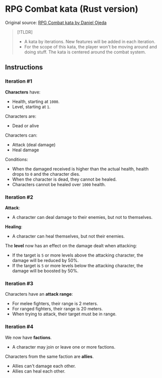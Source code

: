 # RPG Combat kata (Rust version)

Original source: [RPG Combat kata by Daniel Ojeda](https://www.slideshare.net/DanielOjedaLoisel/rpg-combat-kata)

> [!TLDR]
>
> - A kata by iterations. New features will be added in each iteration.
> - For the scope of this kata, the player won't be moving around and doing stuff. The kata is centered around the combat system.

## Instructions

### Iteration #1

**Characters** have:

- Health, starting at `1000`.
- Level, starting at `1`.

Characters are:

- Dead or alive

Characters can:

- Attack (deal damage)
- Heal damage

Conditions:

- When the damaged received is higher than the actual health, health drops to `0` and the character dies.
- When the character is dead, they cannot be healed.
- Characters cannot be healed over `1000` health.

### Iteration #2

**Attack**:

- A character can deal damage to their enemies, but not to themselves.

**Healing**:

- A character can heal themselves, but not their enemies.

The **level** now has an effect on the damage dealt when attacking:

- If the target is `5` or more levels above the attacking character, the damage will be reduced by 50%.
- If the target is `5` or more levels below the attacking character, the damage will be boosted by 50%.

### Iteration #3

Characters have an **attack range**:

- For melee fighters, their range is 2 meters.
- For ranged fighters, their range is 20 meters.
- When trying to attack, their target must be in range.

### Iteration #4

We now have **factions**.

- A character may join or leave one or more factions.

Characters from the same faction are **allies**.

- Allies can't damage each other.
- Allies can heal each other.
